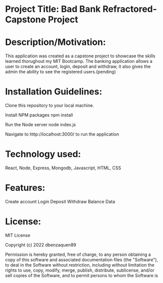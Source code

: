 # Project Title: Bad Bank Refractored- Capstone Project

# Description/Motivation:
This application was created as a capstone project to showcase the skills learned thorughout my MIT Bootcamp. The banking application allows a user to create an account, login, deposit and withdraw, it also gives the admin the ability to see the registered users.(pending)

# Installation Guidelines: 
Clone this repository to your local machine.

Install NPM packages
npm install

Run the Node server
node index.js

Navigate to http://localhost:3000/ to run the application

# Technology used: 
React, Node, Express, Mongodb, Javascript, HTML, CSS

# Features:
Create account
Login
Deposit
Withdraw
Balance
Data


# License:
MIT License

Copyright (c) 2022 dbenzaquen89

Permission is hereby granted, free of charge, to any person obtaining a copy
of this software and associated documentation files (the "Software"), to deal
in the Software without restriction, including without limitation the rights
to use, copy, modify, merge, publish, distribute, sublicense, and/or sell
copies of the Software, and to permit persons to whom the Software is
